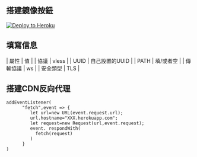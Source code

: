 ## 搭建鏡像按鈕
<p><a href="https://dashboard.heroku.com/new?template=https://github.com/dietrichr/test"> <img src="https://www.herokucdn.com/deploy/button.svg" alt="Deploy to Heroku" /></a></p>

## 填寫信息

| 屬性 | 值 |
| 協議 | vless |
| UUID | 自己設置的UUID |
| PATH | 填/或者空 |
| 傳輸協議 | ws |
| 安全類型 | TLS |

## 搭建CDN反向代理
```
addEventListener(
      "fetch",event => {
         let url=new URL(event.request.url);
         url.hostname="XXX.herokuapp.com";
         let request=new Request(url,event.request);
         event. respondWith(
           fetch(request)
         )
      }
) 
```
